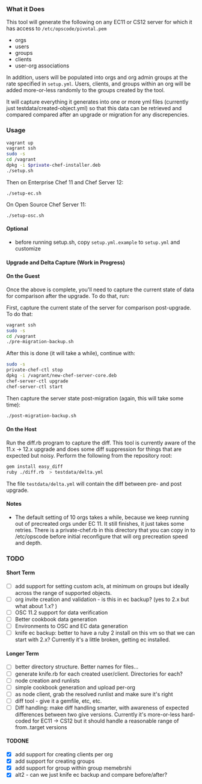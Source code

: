 ### What it Does

This tool will generate the following on any EC11 or CS12 server for which it has access to `/etc/opscode/pivotal.pem`
* orgs
* users
* groups
* clients
* user-org associations

In addition, users will be populated into orgs and org admin groups at the rate specified in `setup.yml`.  Users, clients, and groups within an org will be added more-or-less randomly to the groups created by the tool.

It will capture everything it generates into one or more yml files
(currently just testdata/created-object.yml) so that this data can be
retrieved and compared compared after an upgrade or migration for any discrepencies.

### Usage

```bash
vagrant up
vagrant ssh
sudo -s
cd /vagrant
dpkg -i $private-chef-installer.deb
./setup.sh
```

Then on Enterprise Chef 11 and Chef Server 12:

```
./setup-ec.sh
```

On Open Source Chef Server 11:

```
./setup-osc.sh
```

#### Optional

- before running setup.sh, copy `setup.yml.example` to `setup.yml` and customize

#### Upgrade and Delta Capture (Work in Progress)

#### On the Guest ####
Once the above is complete, you'll need to capture the current state of
data for comparison after the upgrade. To do that, run:

First, capture the current state of the server for comparison
post-upgrade. To do that:

```bash
vagrant ssh
sudo -s
cd /vagrant
./pre-migration-backup.sh
```

After this is done (it will take a while), continue with:

```bash
sudo -s
private-chef-ctl stop
dpkg -i /vagrant/new-chef-server-core.deb
chef-server-ctl upgrade
chef-server-ctl start
```

Then capture the server state post-migration (again, this will take some
time):

```bash
./post-migration-backup.sh
```

#### On the Host ####

Run the diff.rb program to capture the diff.  This tool is currently aware of
the 11.x -> 12.x upgrade and does some diff suppression for things that are expected but
noisy. Perform the following from the repository root:

```bash
gem install easy_diff
ruby ./diff.rb  > testdata/delta.yml
```

The file `testdata/delta.yml` will contain the diff between pre- and post
upgrade.

#### Notes

- The default setting of 10 orgs takes a while, because we keep running
  out of precreated orgs under EC 11.  It still finishes, it just takes
  some retries. There is a private-chef.rb in this directory that you
  can copy in to /etc/opscode before initial reconfigure that will
  org precreation speed and depth.

### TODO

#### Short Term
- [ ] add support for setting custom acls, at minimum on groups but
      ideally across the range of supported objects.
- [ ] org invite creation and validation - is this in ec backup? (yes to
      2.x but what about 1.x? )
- [ ] OSC 11.2 support for data verification
- [ ] Better cookbook data generation
- [ ] Environments to OSC and EC data generation
- [ ] knife ec backup: better to have a ruby 2 install on this vm so
      that we can start with 2.x? Currently it's a little broken,
      getting ec installed.

#### Longer Term
- [ ] better directory structure. Better names for files...
- [ ] generate knife.rb for each created user/client. Directories for
  each?
- [ ] node creation and runlists
- [ ] simple cookbook generation and upload per-org
- [ ] as node client, grab the resolved runlist and make sure it's right
- [ ] diff tool - give it a gemfile, etc, etc.
- [ ] Diff handling: make diff handling smarter, with awareness of
  expected differences between two give versions.  Currently it's
  more-or-less hard-coded for EC11 -> CS12 but it should handle a
  reasonable range of from..target versions

#### TODONE
- [x] add support for creating clients per org
- [x] add support for creating groups
- [x] add support for group within group memebrshi
- [x] alt2 - can we just knife ec backup and compare before/after?
